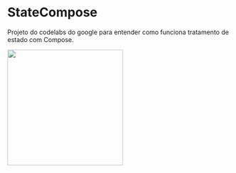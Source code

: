 # StateCompose
Projeto do codelabs do google para entender como funciona tratamento de estado com Compose.


<img src="https://user-images.githubusercontent.com/26637908/172904465-a58b893e-55b0-42f1-aa8f-9152763ca239.png" width="260">
